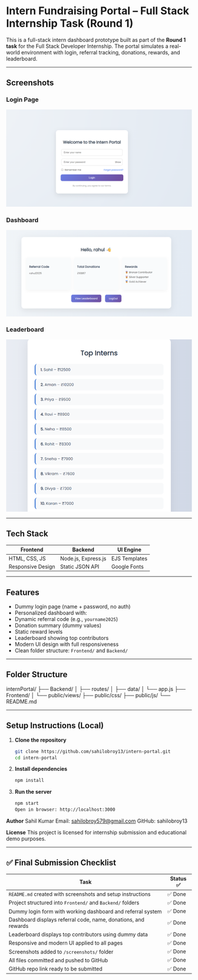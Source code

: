 # Intern Fundraising Portal – Full Stack Internship Task (Round 1)

This is a full-stack intern dashboard prototype built as part of the **Round 1 task** for the Full Stack Developer Internship. The portal simulates a real-world environment with login, referral tracking, donations, rewards, and leaderboard.

---

## Screenshots

###  Login Page
![Login Page](screenshots/login.png)

###  Dashboard
![Dashboard](screenshots/dashboard.png)

###  Leaderboard
![Leaderboard](screenshots/leaderboard.png)

---

##  Tech Stack

| Frontend             | Backend              | UI Engine    |
|----------------------|----------------------|--------------|
| HTML, CSS, JS        | Node.js, Express.js  | EJS Templates |
| Responsive Design    | Static JSON API      | Google Fonts |

---

##  Features

-  Dummy login page (name + password, no auth)
-  Personalized dashboard with:
  - Dynamic referral code (e.g., `yourname2025`)
  - Donation summary (dummy values)
  - Static reward levels
-  Leaderboard showing top contributors
-  Modern UI design with full responsiveness
-  Clean folder structure: `Frontend/` and `Backend/`

---

##  Folder Structure

internPortal/
├── Backend/
│ ├── routes/
│ ├── data/
│ └── app.js
├── Frontend/
│ └── public/views/
├── public/css/
├── public/js/
└── README.md

---

##  Setup Instructions (Local)

1. **Clone the repository**
   ```bash
   git clone https://github.com/sahilobroy13/intern-portal.git
   cd intern-portal

2. **Install dependencies**
    ```bash
    npm install
    
3. **Run the server**
    ```bash
    npm start
    Open in browser: http://localhost:3000

**Author**
    Sahil Kumar
    Email: sahilobroy579@gmail.com
    GitHub: sahilobroy13

**License**
    This project is licensed for internship submission and educational demo purposes.

---


## ✅ Final Submission Checklist

| Task                                                             | Status ✅ |
|------------------------------------------------------------------|-----------|
| `README.md` created with screenshots and setup instructions      | ✅ Done   |
| Project structured into `Frontend/` and `Backend/` folders       | ✅ Done   |
| Dummy login form with working dashboard and referral system      | ✅ Done   |
| Dashboard displays referral code, name, donations, and rewards   | ✅ Done   |
| Leaderboard displays top contributors using dummy data           | ✅ Done   |
| Responsive and modern UI applied to all pages                    | ✅ Done   |
| Screenshots added to `/screenshots/` folder                      | ✅ Done   |
| All files committed and pushed to GitHub                         | ✅ Done   |
| GitHub repo link ready to be submitted                           | ✅ Done   |





